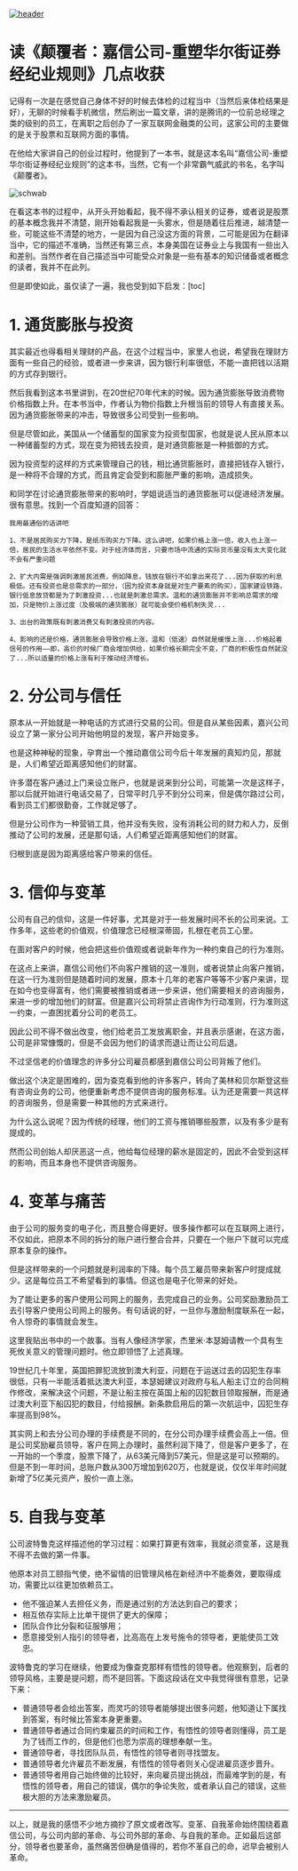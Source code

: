 [![header](../../../assets/header07.jpg)](https://yuenshome.github.io)

# 读《颠覆者：嘉信公司-重塑华尔街证券经纪业规则》几点收获

记得有一次是在感觉自己身体不好的时候去体检的过程当中（当然后来体检结果是好），无聊的时候看手机微信，然后刷出一篇文章，讲的是腾讯的一位前总经理之类的级别的员工，在离职之后创办了一家互联网金融类的公司，这家公司的主要做的是关于股票和互联网方面的事情。

在他给大家讲自己的创业过程时，他提到了一本书，就是这本名叫“嘉信公司-重塑华尔街证券经纪业规则”的这本书，当然，它有一个非常霸气威武的书名，名字叫《颠覆者》。

![schwab](./assets/schwab.jpg)

在看这本书的过程中，从开头开始看起，我不得不承认相关的证券，或者说是股票的基本概念我并不清楚，刚开始看起我是一头雾水，但是随着往后推进，越清楚一些，可能这些不清楚的地方，一是因为自己没这方面的背景，二可能是因为在翻译当中，它的描述不准确，当然还有第三点，本身美国在证券业上与我国有一些出入和差别。当然作者在自己描述当中可能受众对象是一些有基本的知识储备或者概念的读者，我并不在此列。

但是即使如此，虽仅读了一遍，我也受到如下启发：[toc]<!--more-->
<h1>1. 通货膨胀与投资</h1>
其实最近也得看相关理财的产品，在这个过程当中，家里人也说，希望我在理财方面有一些自己的经验，或者进一步来讲，因为银行利率很低，不能一直把钱以活期的方式存到银行。

然后我看到这本书里讲到，在20世纪70年代末的时候。因为通货膨胀导致消费物价格指数上升。在本书当中，作者认为物价指数上升根当前的领导人有直接关系。因为通货膨胀带来的冲击，导致很多公司受到一些影响。

但是尽管如此，美国从一个储蓄型的国家变为投资型国家，也就是说人民从原本以一种储蓄型的方式，现在变为把钱去投资，是对通货膨胀是一种抵御的方式。

因为投资型的这样的方式来管理自己的钱，相比通货膨胀时，直接把钱存入银行，是一种将不合理的方式，而且肯定会受到和膨胀严重的影响，造成损失。

和同学在讨论通货膨胀带来的影响时，学姐说适当的通货膨胀可以促进经济发展。很有意思。找到一个百度知道的回答：

```
我用最通俗的话讲吧  
	
1、不是居民购买力下降，是纸币购买力下降。这么讲吧，如果价格上涨一倍，收入也上涨一倍，居民的生活水平依然不变。对于经济体而言，只要市场中流通的实际货币量没有太大变化就不会有严重问题  
	
2、扩大内需是强调刺激居民消费，例如降息，钱放在银行不如拿出来花了...因为获取的利息极低。还有投资也是总需求的一部分，（因为投资本身就是对生产要素的购买），国家建设铁路，银行低息放贷都是为了刺激投资...也就是刺激总需求。温和的通货膨胀并不影响总需求的增加，只是物价上涨过度（及极端的通货膨胀）就可能会使价格机制失灵...  

3、出台的政策既有刺激消费又有刺激投资的内容。  

4、影响的还是价格，通货膨胀会导致价格上涨，温和（低速）自然就是缓慢上涨...价格起着信号的作用——即，高价的时候厂商会增加供给，如果价格长期完全不变，厂商的积极性自然就没了...所以适量的价格上涨有利于推动经济增长。
```

<h1>2. 分公司与信任</h1>
原本从一开始就是一种电话的方式进行交易的公司。但是自从某些因素，嘉兴公司设立了第一家分公司开始他明显的发现，客户开始变多。

也是这种神秘的现象，孕育出一个推动嘉信公司今后十年发展的真知灼见，那就是，人们希望近距离感知他们的财富。

许多潜在客户通过上门来设立账户，也就是说来到分公司，可能第一次是这样子，那以后就开始进行电话交易了，日常平时几乎不到分公司来，但是偶尔路过公司，看到员工们都很勤奋，工作就足够了。

但是分公司作为一种营销工具，他并没有失败，没有消耗公司的财力和人力，反倒推动了公司的发展，还是那句话，人们希望近距离感知他们的财富。

归根到底是因为距离感给客户带来的信任。
<h1>3. 信仰与变革</h1>
公司有自己的信仰，这是一件好事，尤其是对于一些发展时间不长的公司来说。工作多年，这些老的价值观，价值理念已经根深蒂固，扎根在老员工心里。

在面对客户的时候，他会把这些价值观或者说新年作为一种约束自己的行为准则。

在这点上来讲，嘉信公司他们不向客户推销的这一准则，或者说禁止向客户推销，在这一行为准则但是随着时间的发展，原本十几年的老客户等等不少客户来讲，现在如今也变得富有，他们需要被推销或者进一步来讲，他们需要相关的咨询服务，来进一步的增加他们的财富。但是嘉兴公司将禁止咨询作为行动准则，行为准则这一约束，一直困扰着分公司的老员工。

因此公司不得不做出改变，他们给老员工发放离职金，并且表示感谢，在这方面，公司是非常慷慨的，但是不会因为他们的请求而退让而让公司后退。

不过坚信老的价值理念的许多分公司雇员都感到嘉信公司公司背叛了他们。

做出这个决定是困难的，因为查克看到他的许多客户，转向了美林和贝尔斯登这些有咨询业务的公司，他便重新考虑不提供咨询的服务标准。认为还是需要一共这样的咨询服务，但是需要一种其他的方式来进行。

为什么这么说呢？因为传统的经理，他们的工资与推销哪些股票，以及有多少是有提成的。

然而公司创始人却厌恶这一点，他给每位经理的薪水是固定的，因此不会受到这样的影响，而且本身也不提供咨询服务。
<h1>4. 变革与痛苦</h1>
由于公司的服务变的电子化，而且整合得更好。很多操作都可以在互联网上进行，不仅如此，把原本不同的拆分的账户进行整合合并，只要在一个账户下就可以完成原本复杂的操作。

但是这样带来的一个问题就是利润率的下降。每个员工雇员带来新客户时提成就少。这是每位员工不希望看到的事情。但这也是电子化带来的好处。

为了能让更多的客户使用公司网上的服务，去完成自己的业务。公司奖励激励员工去引导客户使用公司网上的服务。有句话说的好，一旦你与激励制度联系在一起，令人惊奇的事情就会发生。

这里我贴出书中的一个故事。当有人像经济学家，杰里米·本瑟姆请教一个具有生死攸关意义的管理问题时。他立即领悟了上述真理。

19世纪几十年里，英国把罪犯流放到澳大利亚，问题在于运送过去的囚犯生存率很低，只有一半能活着抵达澳大利亚，本瑟姆建议对政府与私人船主订立的合同稍作修改，来解决这个问题，不是让船主按在英国上船的囚犯数目领取报酬，而是通过澳大利亚下船囚犯的数目，付给报酬。新条款启用后的第一次航运中，囚犯生存率提高到98%。

其实网上和去分公司办理的手续费是不同的，在分公司办理手续费会高上一倍。但是公司奖励雇员领导，客户在网上办理时，虽然利润下降了，但是客户更多了，在一开始的一个季度，股票下降了，从63美元降到57美元，但是这是可以预期的。但是不到一年时间，总账户数从300万增加到620万，也就是说，仅仅半年时间就新增了5亿美元资产，股价一直上涨。
<h1>5. 自我与变革</h1>
公司波特鲁克这样描述他的学习过程：如果打算更有效率，我就必须变革，这是我不得不去做的第一件事。

他原本对员工颐指气使，绝不留情的旧管理风格在新经济中不能奏效，要取得成功，需要比以往更加依赖员工。
<ul>
	<li>他不强迫某人去担任义务，而是通过别的方法达到自己的要求；</li>
	<li>相互依存实际上比单干提供了更大的保障；</li>
	<li>团队合作比分裂和征服够用；</li>
	<li>愿意接受别人指引的领导者，比高高在上发号施令的领导者，更能使员工效忠。</li>
</ul>
波特鲁克的学习在继续，他要成为像查克那样有悟性的领导者。他观察到，后者的领导风格，主要是提问题，而不是回答。下面这段话在文中我觉得很有意思，记录下来：
<ul>
	<li>普通领导者会给出答案，而灵巧的领导者能够提出很多问题，他知道让下属找到答案，有时候比答案本身更重要。</li>
	<li>普通领导者通过合同约束雇员的时间和工作，有悟性的领导者则懂得，员工是为了钱而工作的，但是他们也愿为崇高的理想奉献一生。</li>
	<li>普通领导者，寻找团队队员，有悟性的领导者则寻找盟友。</li>
	<li>普通领导者允许雇员不断发展，有悟性的领导者则关心促进雇员逐步晋升。</li>
	<li>普通领导者用自己始终做的比较好，来向雇员提出挑战，而最难学到的是，有悟性的领导者，用自己的错误，偶尔的争论失败，或者承认自己的错误，这些极大胆的方法来激励雇员。</li>
</ul>

<hr />

以上，就是我的感悟不少地方摘抄了原文或者改写。变革、自我革命始终围绕着嘉信公司，与公司内部的革命、与公司外部的革命、与自我的革命。正如最后这部分，领导者也要革命，虽然痛苦但确是值得的，若你不革自己的命，迟早会被别人革命。

